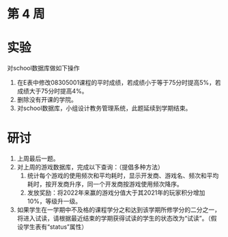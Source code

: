 # 第 4 周

# 实验

对school数据库做如下操作

1. 在E表中修改08305001课程的平时成绩，若成绩小于等于75分时提高5%，若成绩大于75分时提高4%。
2. 删除没有开课的学院。
3. 对school数据库，小组设计教务管理系统，此题延续到学期结束。

# 研讨

1. 上周最后一题。
2. 对上周的游戏数据库，完成以下查询：（提倡多种方法）
   1. 统计每个游戏的使用频次和平均耗时，显示开发商、游戏名、频次和平均耗时，按开发商升序，同一个开发商按游戏使用频次降序。
   2. 发放奖励：将2022年来赢的游戏分值大于其2021年的玩家积分增加10%，等级升一级。
3. 如果学生在一学期中不及格的课程学分之和达到该学期所修学分的二分之一，将进入试读，请根据最近结束的学期获得试读的学生的状态改为“试读”。（假设学生表有“status”属性）
